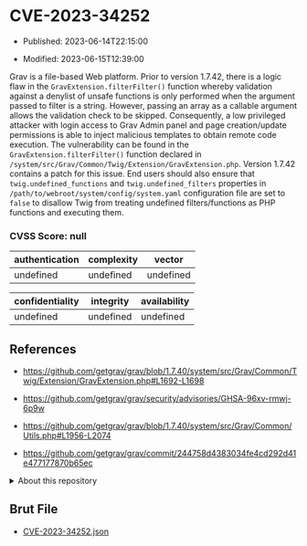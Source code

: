 # CVE-2023-34252

- Published: 2023-06-14T22:15:00

- Modified: 2023-06-15T12:39:00

Grav is a file-based Web platform. Prior to version 1.7.42, there is a logic flaw in the `GravExtension.filterFilter()` function whereby validation against a denylist of unsafe functions is only performed when the argument passed to filter is a string. However, passing an array as a callable argument allows the validation check to be skipped. Consequently, a low privileged attacker with login access to Grav Admin panel and page creation/update permissions is able to inject malicious templates to obtain remote code execution. The vulnerability can be found in the `GravExtension.filterFilter()` function declared in `/system/src/Grav/Common/Twig/Extension/GravExtension.php`. Version 1.7.42 contains a patch for this issue. End users should also ensure that `twig.undefined_functions` and `twig.undefined_filters` properties in `/path/to/webroot/system/config/system.yaml` configuration file are set to `false` to disallow Twig from treating undefined filters/functions as PHP functions and executing them.

### CVSS Score: **null**

| authentication | complexity | vector |
| --- | --- | --- |
| undefined | undefined | undefined |

| confidentiality | integrity | availability |
| --- | --- | --- |
| undefined | undefined | undefined |

## References

* https://github.com/getgrav/grav/blob/1.7.40/system/src/Grav/Common/Twig/Extension/GravExtension.php#L1692-L1698

* https://github.com/getgrav/grav/security/advisories/GHSA-96xv-rmwj-6p9w

* https://github.com/getgrav/grav/blob/1.7.40/system/src/Grav/Common/Utils.php#L1956-L2074

* https://github.com/getgrav/grav/commit/244758d4383034fe4cd292d41e477177870b65ec

<details>
<summary>About this repository</summary> 

  This repository is part of the project [Live Hack CVE](https://github.com/Live-Hack-CVE). Main website can be found [www.live-hack.org](https://www.live-hack.org) 
  
  Made by [Sn0wAlice](https://github.com/Sn0wAlice) for the people that care about security and need to have a feed of the latest CVEs. Hope you enjoy it, don't forget to star the repo and follow me on [Twitter](https://twitter.com/Sn0wAlice) and [Github](https://github.com/Sn0wAlice). And that is my [personnal website](https://www.alice-snow.me/)

  - [Home Page](https://github.com/Live-Hack-CVE)
  - [Framework](https://github.com/Live-Hack-CVE/cve-framework)
  - [CVE database](https://github.com/Live-Hack-CVE/full_database)
  - [Changelog](https://github.com/Live-Hack-CVE/Changelog)
</details>

## Brut File

* [CVE-2023-34252.json](https://raw.githubusercontent.com/Live-Hack-CVE/full_database/main/cves/2023/CVE-2023-34252.json)

